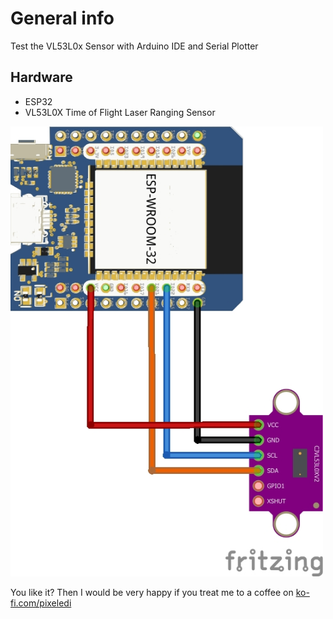# General info

Test the VL53L0x Sensor with Arduino IDE and Serial Plotter

## Hardware
- ESP32
- VL53L0X Time of Flight Laser Ranging Sensor


<img src="https://github.com/pixelEDI/TikTok-Projects/blob/9ed4f48033341acde0a28947f8b2ea1dc418d9da/15_VL53L0X_Time-of-Flight-Sensor/fritzing.jpg" width="500">

You like it? Then I would be very happy if you treat me to a coffee on [ko-fi.com/pixeledi](https://www.ko-fi.com/pixeledi)
